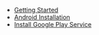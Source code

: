 - [Getting Started](README)
- [Android Installation](install-android)
- [Install Google Play Service](install-googleplay)